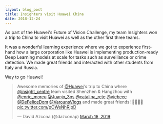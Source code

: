 ```yaml
---
layout: blog_post
title: Insighters visit Huawei China
date: 2018-12-24
---
```


As part of the Huawei's Future of Vision Challenge, my team Insighters won a trip to China to visit Huawei as well as the other first three teams.

It was a wonderful learning experience where we got to experience first-hand how a large corporation like Huawei is implementing production-ready Deep Learning models at scale for tasks such as surveillance or crime detection. We made great friends and interacted with other students from Italy and Russia.

Way to go Huawei!

<blockquote class="twitter-tweet" data-lang="en"><p lang="en" dir="ltr">Awesome memories of <a href="https://twitter.com/Huawei?ref_src=twsrc%5Etfw">@Huawei</a>&#39;s trip to China where <a href="https://twitter.com/insight_centre?ref_src=twsrc%5Etfw">@insight_centre</a> team visited Shenzhen &amp; Hangzhou with <a href="https://twitter.com/enric_moreu?ref_src=twsrc%5Etfw">@enric_moreu</a> <a href="https://twitter.com/Juanjo_3ns?ref_src=twsrc%5Etfw">@Juanjo_3ns</a> <a href="https://twitter.com/catalina_rete?ref_src=twsrc%5Etfw">@catalina_rete</a> <a href="https://twitter.com/VieBeee?ref_src=twsrc%5Etfw">@viebeee</a> <a href="https://twitter.com/DeFeliceDom?ref_src=twsrc%5Etfw">@DeFeliceDom</a> <a href="https://twitter.com/VarounsVlogs?ref_src=twsrc%5Etfw">@VarounsVlogs</a> and made great friends! 🤖🇨🇳📱 <a href="https://t.co/pOWeNhRjpD">pic.twitter.com/pOWeNhRjpD</a></p>&mdash; David Azcona (@dazconap) <a href="https://twitter.com/dazconap/status/1107743268501098497?ref_src=twsrc%5Etfw">March 18, 2019</a></blockquote>

<script async src="https://platform.twitter.com/widgets.js" charset="utf-8"></script>
